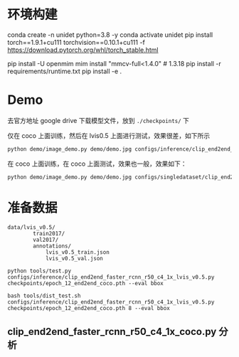 # 环境构建

conda create -n unidet python=3.8 -y
conda activate unidet
pip install torch==1.9.1+cu111 torchvision==0.10.1+cu111 -f https://download.pytorch.org/whl/torch_stable.html

pip install -U openmim
mim install "mmcv-full<1.4.0" # 1.3.18
pip install -r requirements/runtime.txt
pip install -e .

# Demo
去官方地址 google drive 下载模型文件，放到 `./checkpoints/` 下

仅在 coco 上面训练，然后在 lvis0.5 上面进行测试，效果很差，如下所示

```bash
python demo/image_demo.py demo/demo.jpg configs/inference/clip_end2end_faster_rcnn_r50_c4_1x_lvis_v0.5.py checkpoints/epoch_12_end2end_coco.pth --palette lvis5
```

在 coco 上面训练，在 coco 上面测试，效果也一般，效果如下：

```bash
python demo/image_demo.py demo/demo.jpg configs/singledataset/clip_end2end_faster_rcnn_r50_c4_1x_coco.py checkpoints/epoch_12_end2end_coco.pth 
```

# 准备数据

```text
data/lvis_v0.5/
        train2017/
        val2017/
        annotations/
            lvis_v0.5_train.json
            lvis_v0.5_val.json
```

```shell
python tools/test.py configs/inference/clip_end2end_faster_rcnn_r50_c4_1x_lvis_v0.5.py checkpoints/epoch_12_end2end_coco.pth --eval bbox

bash tools/dist_test.sh configs/inference/clip_end2end_faster_rcnn_r50_c4_1x_lvis_v0.5.py checkpoints/epoch_12_end2end_coco.pth 8 --eval bbox
```

## clip_end2end_faster_rcnn_r50_c4_1x_coco.py 分析

